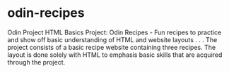 # odin-recipes
Odin Project HTML Basics Project: Odin Recipes - Fun recipes to practice and show off basic understanding of HTML and website layouts
.
.
.
The project consists of a basic recipe website containing three recipes. The layout is done solely with HTML to emphasis basic skills that are acquired through the project.
